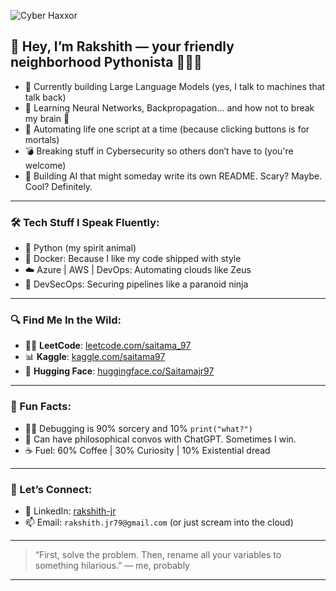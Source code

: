 ![Cyber Haxxor](assets/cool_stuff.webp)

## 🧠 Hey, I’m Rakshith — your friendly neighborhood Pythonista 👨‍💻🐍

- 🔭 Currently building Large Language Models (yes, I talk to machines that talk back)
- 🌱 Learning Neural Networks, Backpropagation... and how not to break my brain 🤯
- 🧰 Automating life one script at a time (because clicking buttons is for mortals)
- 💣 Breaking stuff in Cybersecurity so others don’t have to (you're welcome)
- 🤖 Building AI that might someday write its own README. Scary? Maybe. Cool? Definitely.

---

### 🛠️ Tech Stuff I Speak Fluently:
- 🐍 Python (my spirit animal)
- 🐳 Docker: Because I like my code shipped with style
- ☁️ Azure | AWS | DevOps: Automating clouds like Zeus
- 🔐 DevSecOps: Securing pipelines like a paranoid ninja

---

### 🔍 Find Me In the Wild:
- 👨‍💻 **LeetCode**: [leetcode.com/saitama_97](https://leetcode.com/u/saitama_97/)
- 📊 **Kaggle**: [kaggle.com/saitama97](https://www.kaggle.com/saitama97)
- 🤗 **Hugging Face**: [huggingface.co/Saitamajr97](https://huggingface.co/Saitamajr97)

---

### 🔮 Fun Facts:
- 🧙‍♂️ Debugging is 90% sorcery and 10% `print("what?")`
- 💬 Can have philosophical convos with ChatGPT. Sometimes I win.
- ☕ Fuel: 60% Coffee | 30% Curiosity | 10% Existential dread

---

### 👾 Let’s Connect:
- 🔗 LinkedIn: [rakshith-jr](https://www.linkedin.com/in/rakshith-j-r-98a41368/)
- 📫 Email: `rakshith.jr79@gmail.com` (or just scream into the cloud)

---

> “First, solve the problem. Then, rename all your variables to something hilarious.” — me, probably

---
